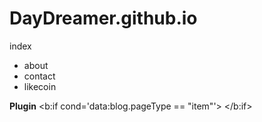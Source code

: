 # DayDreamer.github.io

index
- about
- contact
- likecoin

**Plugin**
<b:if cond='data:blog.pageType == "item"'>
    <script type="text/javascript">
        document.write("<iframe scrolling='no' frameborder='0' sandbox='allow-scripts allow-same-origin allow-popups allow-popups-to-escape-sandbox allow-storage-access-by-user-activation' style='height: 212px; width: 100%;' src='https://button.like.co/in/embed/47388304/button?referrer="+encodeURIComponent(location.href.split("?")[0].split("#")[0])+"'></iframe>");
    </script>
</b:if>
